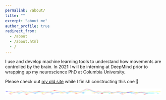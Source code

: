 ```yaml
---
permalink: /about/
title: ""
excerpt: "about me"
author_profile: true
redirect_from:
  - /about
  - /about.html
  - /
---
```


I use and develop machine learning tools to understand how movements are controlled by the brain. In 2021 I will be interning at DeepMind prior to wrapping up my neuroscience PhD at Columbia University.

Please check out [my old site](https://richardawarren.weebly.com/) while I finish constructing this one :construction_worker:

![](/images/mouse_kinematics.jpg)
